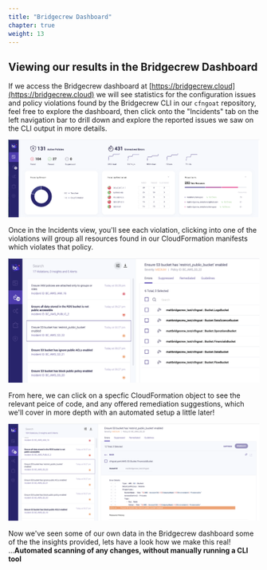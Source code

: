 ```yaml
---
title: "Bridgecrew Dashboard"
chapter: true
weight: 13
---
```


## Viewing our results in the Bridgecrew Dashboard

If we access the Bridgecrew dashboard at [https://bridgecrew.cloud](https://bridgecrew.cloud) we will see statistics for the configuration issues and policy violations found by the Bridgecrew CLI in our `cfngoat` repository, feel free to explore the dashboard, then click onto the "Incidents" tab on the left navigation bar to drill down and explore the reported issues we saw on the CLI output in more details.

![Bridgecrew Dashboard](./images/dashboard1.png "Bridgecrew Dashboard")

Once in the Incidents view, you'll see each violation, clicking into one of the violations will group all resources found in our CloudFormation manifests which violates that policy.


![Bridgecrew Dashboard](./images/dashboardpolicy2.png "Bridgecrew Dashboard")

From here, we can click on a specfic CloudFormation object to see the relevant peice of code, and any offered remediation suggestions, which we'll cover in more depth with an automated setup a little later!


![Bridgecrew Dashboard](./images/dashboardpolicy3.png "Bridgecrew Dashboard")

Now we've seen some of our own data in the Bridgecrew dashboard some of the the insights provided, lets have a look how we make this real! ...**Automated scanning of any changes, without manually running a CLI tool**